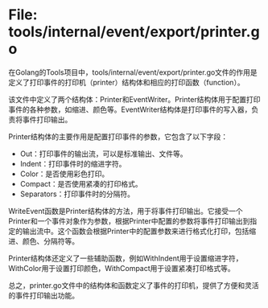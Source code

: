 # File: tools/internal/event/export/printer.go

在Golang的Tools项目中，tools/internal/event/export/printer.go文件的作用是定义了打印事件的打印机（printer）结构体和相应的打印函数（function）。

该文件中定义了两个结构体：Printer和EventWriter。Printer结构体用于配置打印事件的各种参数，如缩进、颜色等。EventWriter结构体是打印事件的写入器，负责将事件打印输出。

Printer结构体的主要作用是配置打印事件的参数，它包含了以下字段：
- Out：打印事件的输出流，可以是标准输出、文件等。
- Indent：打印事件时的缩进字符。
- Color：是否使用彩色打印。
- Compact：是否使用紧凑的打印格式。
- Separators：打印事件时的分隔符。

WriteEvent函数是Printer结构体的方法，用于将事件打印输出。它接受一个Printer和一个事件对象作为参数，根据Printer中配置的参数将事件打印输出到指定的输出流中。这个函数会根据Printer中的配置参数来进行格式化打印，包括缩进、颜色、分隔符等。

Printer结构体还定义了一些辅助函数，例如WithIndent用于设置缩进字符，WithColor用于设置打印颜色，WithCompact用于设置紧凑打印格式等。

总之，printer.go文件中的结构体和函数定义了事件的打印机，提供了方便和灵活的事件打印输出功能。

